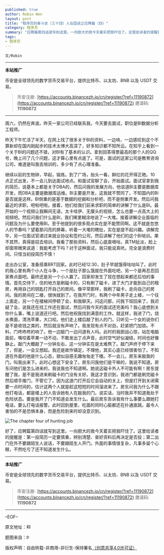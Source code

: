 ```yaml
---
published: true
author: Robin Wen
layout: post
title: "程序员的奋斗史（三十四）人在囧途之应聘篇（四）"
category: 程序员
summary: "应聘篇第四话就写到这里。一向胆大的我今天着实把我吓住了。这里给读者的提醒是：第一投简历一定要慎重，辨别清楚、查好资料后再决定是否投；第二出门在外不要跟陌生人说话，不要跟陌生人开门。外面的事情很复杂，凡事多留个心眼，不然吃亏了还不知道发生什么。"
tags:
- 程序员
---
```


`文/Robin`

***

**本站推广**

币安是全球领先的数字货币交易平台，提供比特币、以太坊、BNB 以及 USDT 交易。

> 币安注册: [https://accounts.binancezh.io/cn/register/?ref=11190872](https://accounts.binancezh.io/cn/register/?ref=11190872)
> 邀请码: **11190872**

***

周六，仍然在奔波。昨天一家公司已经联系我，今天要去面试，职位是BI数据分析工程师。

昨天下午忙活了半天，在网上找了很多关于BI的资料，一边啃，一边感叹到这个不算新却在国内刚起步的技术太博大高深了，好多知识都不知所云。在知乎上看到一个关于BI的问题还不错，对BI有了基本的认识。拿到回答得票最高的那个人的QQ号，晚上问了几个问题，这才算心里有点底了。可是，面试的这家公司是教育咨询公司，难道是叫我去培训的，多少有了点心理准备。

继续以前的生物钟，早起，锻炼。到了广场，抬头一看，鲜红的花开得正艳。10点正式出发，不一会儿到达面试地点。和面试官聊了会，开始面试。面试官拿到我的简历，说基本上都是关于DBA的，然后问我的发展方向，他说道BI主要是数据库开发，而DBA主要是数据库运维。BI主要是开发，这我就不赞同了，不知国内的BI是否就是这样。BI侧重的是基于数据的挖掘和分析吧，而不是侧重开发。然后问我最近的求职，吧啦吧啦。接着，他们给我们前来求职的简单的讲解了什么是BI。最开始的一个视频让我瞬间无语，太卡哇伊、无厘头的视频，怎么也要一点高大上的视频吧。然后问我们什么是BI，我们稀里糊涂地说了一大堆。接着讲解企业面临的问题及为什么要使用BI。至于他提到的很多观点实在是不能赞同啊。这不就是忽悠人的节奏吗？望着那闪亮的屏幕，听着一大堆的瞎扯，实在是提不起兴趣。讲解完毕，另一位面试官递过来就业协议和签约公司，然后讲解了他们的这个BI培训。果不其然，真得是招去培训。我看了那些资料，然后心底直嘀咕，真TM扯淡，脸上却面带微笑说道：我能考虑下吗？对于这种面试，我只能说真吭，完全是浪费时间。只怪当初投简历不慎！

走出办公室，准备搭乘BRT回家。此时已经12:30，肚子早就饿得咕咕叫了。此时的我心里有两个小人在斗争，一个是肚子那么饿就在外面吃吧，另一个是再忍忍回家煮点面吧。最终还是另一个小人赢了。回家却发生了现在想起来都还后怕的事情。首先交待下，住的地方是刷磁卡的，只有刷了磁卡，进了大门才能到自己的租房，再用自己的钥匙打开自己的房间。像平常那样，我刷了磁卡，走向自己的房间。我的房间在二楼，很快就到了。在我开门时，有两个中年男子走上楼，一个往上面走，另一个在楼梯间停顿了会，和我聊天。问这问那，问我下班回来了，我迟疑了会，说我还在找工作还在面试，然后问我今天的面试还完美吗？我心底想到关你什么事，嘴上说道还行吧。然后他祝我找到满意的工作。就这样，我进了门，烧水煮面，清洗苹果，大口咬。他们走上楼后敲了别人的门，只听见一个女的说你们是不是收钱之类的，然后就没有声响了。我发现有点不对劲，赶紧把门加锁。不料，门咚咚咚的响了。他一边敲门一边问道有人吗。此时的我胆战心惊，站在电脑面前，嘴咬着苹果一动不动，不敢发出丁点声音，此时空气好似凝结，时间也好像静止。敲门大概敲了一分钟左右，这一分钟实在是太难熬了。敲门声终于停下来了，但是，一会又想起。我还是故作镇定，不理他，其实心底已经很害怕了。不知道在外面的他是什么心态，貌似自感无趣匆匆走下楼。不一会儿，房东来敲我的门，叫我出来下。此时心想这下安全了。房东问我他们是干嘛的，我说不知道。房东问他们是怎么进来的，我说我也不知道啊。她说这磁卡外人不可能有啊！房东提醒了我，是不是我进来刷磁卡的门没有关好。我这才意识到，我进门都是刷完磁卡然后顺手推门，不管它了。因为这道门打开后它会自动的关上，但是打开到关闭需要一点时间的，估计这两个人就是趁这短短的时间溜进来了。房东问我为什么不跟他打电话，都是楼上的人告诉她有人在敲我的门。说实话，当时我并不知道我处于危险状态。要是我开了门不知道会发生什么。最后房东告诉我有什么事要么跟她打电话，要么打电话报警。此时回到屋里，吃面的同时心脏都还在扑通直跳。最令人害怕的不是恐惧本身，而是危险到来时却没意识到。

![The chapter four of hunting job](https://cdn.dbarobin.com/RxUUArQ.jpg)

好了，应聘篇第四话就写到这里。一向胆大的我今天着实把我吓住了。这里给读者的提醒是：第一投简历一定要慎重，辨别清楚、查好资料后再决定是否投；第二出门在外不要跟陌生人说话，不要跟陌生人开门。外面的事情很复杂，凡事多留个心眼，不然吃亏了还不知道发生什么。

***

**本站推广**

币安是全球领先的数字货币交易平台，提供比特币、以太坊、BNB 以及 USDT 交易。

> 币安注册: [https://accounts.binancezh.io/cn/register/?ref=11190872](https://accounts.binancezh.io/cn/register/?ref=11190872)
> 邀请码: **11190872**

***

–EOF–

原文地址：<a href="http://blog.csdn.net/justdb/article/details/20232705" target="_blank"><img src="https://cdn.dbarobin.com/BROigUO.jpg" title="程序员的奋斗史（三十四）人在囧途之应聘篇（四）" height="16px" width="16px" border="0" alt="程序员的奋斗史（三十四）人在囧途之应聘篇（四）" /></a>

题图来自：<a href="http://pariwisatadunia.blogspot.jp/2010/11/yosemite-national-park-yosemite.html" target="_blank"><img src="https://cdn.dbarobin.com/wOovOf1.png" title="pariwisatadunia" height="16px" width="16px" border="0" alt="pariwisatadunia" /></a>

版权声明：自由转载-非商用-非衍生-保持署名<a href="http://creativecommons.org/licenses/by-nc-nd/4.0/deed.zh" target="_blank">（创意共享4.0许可证）</a>
